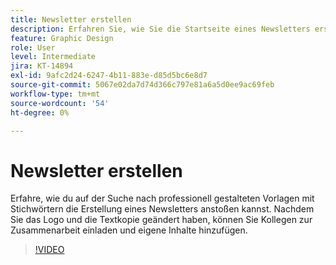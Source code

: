 ```yaml
---
title: Newsletter erstellen
description: Erfahren Sie, wie Sie die Startseite eines Newsletters erstellen.
feature: Graphic Design
role: User
level: Intermediate
jira: KT-14894
exl-id: 9afc2d24-6247-4b11-883e-d85d5bc6e8d7
source-git-commit: 5067e02da7d74d366c797e81a6a5d0ee9ac69feb
workflow-type: tm+mt
source-wordcount: '54'
ht-degree: 0%

---
```


# Newsletter erstellen

Erfahre, wie du auf der Suche nach professionell gestalteten Vorlagen mit Stichwörtern die Erstellung eines Newsletters anstoßen kannst. Nachdem Sie das Logo und die Textkopie geändert haben, können Sie Kollegen zur Zusammenarbeit einladen und eigene Inhalte hinzufügen.

>[!VIDEO](https://video.tv.adobe.com/v/3427120?quality=12&learn=on&hidetitle=true)
